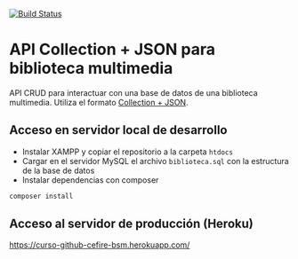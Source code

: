 [![Build Status](https://travis-ci.org/organizacion-sesion-3-bartolome-sintes/travis-heroku-2.svg?branch=master)](https://travis-ci.org/organizacion-sesion-3-bartolome-sintes/travis-heroku-2)

# API Collection + JSON para biblioteca multimedia

API CRUD para interactuar con una base de datos de una biblioteca multimedia. Utiliza el formato [Collection + JSON](http://amundsen.com/media-types/collection/).

## Acceso en servidor local de desarrollo
- Instalar XAMPP y copiar el repositorio a la carpeta `htdocs`
- Cargar en el servidor MySQL el archivo `biblioteca.sql` con la estructura de la base de datos
- Instalar dependencias con composer
``` bash
composer install
```

## Acceso al servidor de producción (Heroku)

https://curso-github-cefire-bsm.herokuapp.com/

